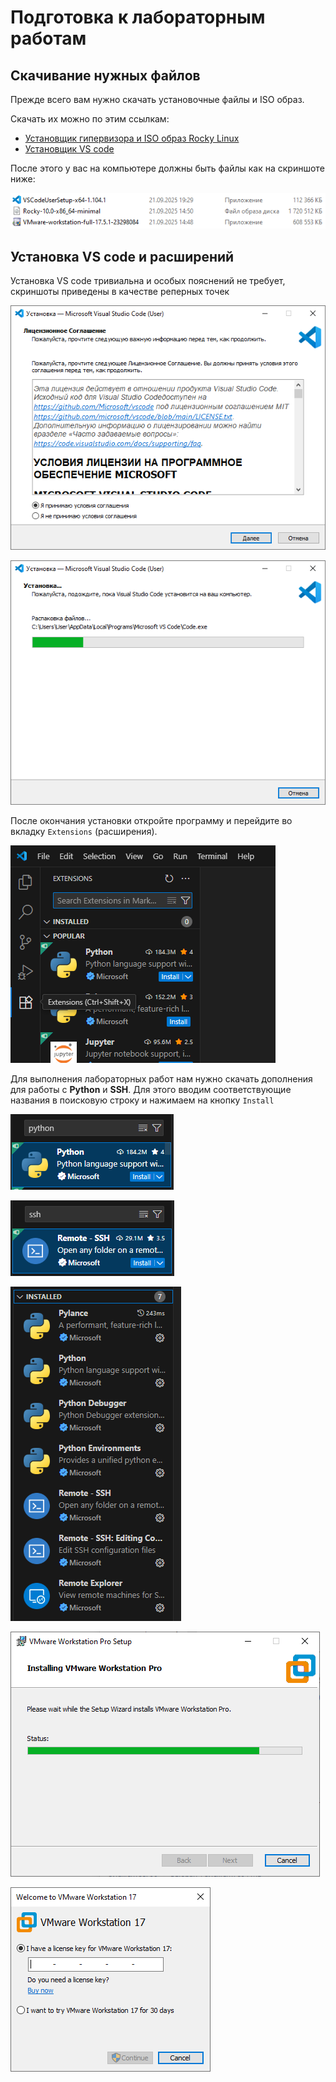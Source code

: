 # Подготовка к лабораторным работам
## Скачивание нужных файлов
Прежде всего вам нужно скачать установочные файлы и ISO образ.

Скачать их можно по этим ссылкам:
- [Установщик гипервизора и ISO образ Rocky Linux](https://drive.google.com/drive/folders/1F3HMSls1LDoprFnNyDuAwhaRnjSfKjem)
- [Установщик VS code](https://code.visualstudio.com/)

После этого у вас на компьютере должны быть файлы как на скриншоте ниже:

![Скачанные файлы](../images/preparation_for_labs/0.0.png)

## Установка VS code и расширений
Установка VS code тривиальна и особых пояснений не требует, скриншоты приведены в качестве реперных точек

![Обязательно прочитайте всё лицензионное соглашение!!!](../images/preparation_for_labs/0.1.png)

![Установка](../images/preparation_for_labs/0.2.png)

После окончания установки откройте программу и перейдите во вкладку `Extensions` (расширения).

![](../images/preparation_for_labs/0.3.png)

Для выполнения лабораторных работ нам нужно скачать дополнения для работы с **Python** и **SSH**. Для этого вводим соответствующие названия в поисковую строку и нажимаем на кнопку `Install`

![](../images/preparation_for_labs/0.4.png)

![](../images/preparation_for_labs/0.5.png)

![](../images/preparation_for_labs/0.6.png)

![](../images/preparation_for_labs/0.7.png)

![](../images/preparation_for_labs/0.8.png)